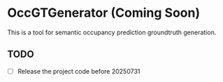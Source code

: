 # OccGTGenerator (Coming Soon)
This is a tool for semantic occupancy prediction groundtruth generation.

## TODO
- [ ] Release the project code before 20250731
